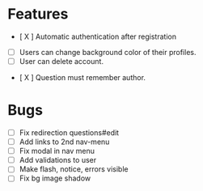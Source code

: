 # Features
- [ X ] Automatic authentication after registration
- [ ] Users can change background color of their profiles.
- [ ] User can delete account.
- [ X ] Question must remember author.

# Bugs
- [ ] Fix redirection questions#edit
- [ ] Add links to 2nd nav-menu
- [ ] Fix modal in nav menu
- [ ] Add validations to user
- [ ] Make flash, notice, errors visible
- [ ] Fix bg image shadow

